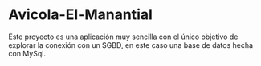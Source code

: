 # Avicola-El-Manantial
Este proyecto es una aplicación muy sencilla con el único objetivo de explorar la conexión con un SGBD, en este caso una base de datos hecha con MySql.
